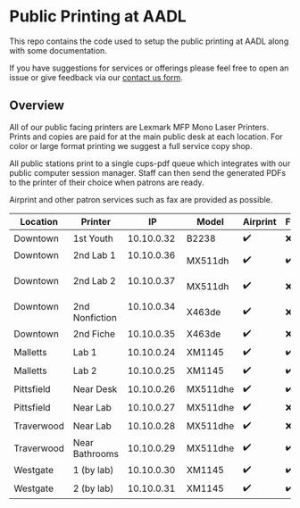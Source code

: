 # Public Printing at AADL

This repo contains the code used to setup the public printing at AADL along with some documentation. 

If you have suggestions for services or offerings please feel free to open an issue or give feedback via our [contact us form](http://www.aadl.org/contactus).

## Overview

All of our public facing printers are Lexmark MFP Mono Laser Printers. Prints and copies are paid for at the main public desk at each location. For color or large format printing we suggest a full service copy shop.

All public stations print to a single cups-pdf queue which integrates with our public computer session manager. Staff can then send the generated PDFs to the printer of their choice when patrons are ready.

Airprint and other patron services such as fax are provided as possible.

| Location      | Printer       | IP              | Model     | Airprint | Fax |
| ------------- | ------------- | --------------- | --------- | -------- | --- |
| Downtown      | 1st Youth     | 10.10.0.32      | B2238     | :heavy_check_mark: | :x:  |
| Downtown      | 2nd Lab 1     | 10.10.0.36      | MX511dh   | :heavy_check_mark: | :heavy_check_mark: |
| Downtown      | 2nd Lab 2     | 10.10.0.37      | MX511dh   | :heavy_check_mark: | :x:  |
| Downtown      | 2nd Nonfiction| 10.10.0.34      | X463de    | :heavy_check_mark: | :x:  |
| Downtown      | 2nd Fiche     | 10.10.0.35      | X463de    | :heavy_check_mark: | :x:  |
| Malletts      | Lab 1         | 10.10.0.24      | XM1145    | :heavy_check_mark: | :heavy_check_mark: |
| Malletts      | Lab 2         | 10.10.0.25      | XM1145    | :heavy_check_mark: | :heavy_check_mark: |
| Pittsfield    | Near Desk     | 10.10.0.26      | MX511dhe  | :heavy_check_mark: | :heavy_check_mark: |
| Pittsfield    | Near Lab      | 10.10.0.27      | MX511dhe  | :heavy_check_mark: | :x:  |
| Traverwood    | Near Lab      | 10.10.0.28      | MX511dhe  | :heavy_check_mark: | :x:  |
| Traverwood    | Near Bathrooms| 10.10.0.29      | MX511dhe  | :heavy_check_mark: | :heavy_check_mark: |
| Westgate      | 1 (by lab)    | 10.10.0.30      | XM1145    | :heavy_check_mark: | :heavy_check_mark: |
| Westgate      | 2 (by lab)    | 10.10.0.31      | XM1145    | :heavy_check_mark: | :heavy_check_mark: |
